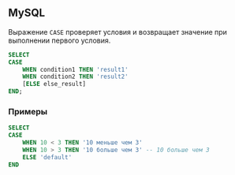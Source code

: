 ## MySQL

Выражение `CASE` проверяет условия и возвращает значение при выполнении первого условия.

```sql
SELECT 
CASE
    WHEN condition1 THEN 'result1'
    WHEN condition2 THEN 'result2'
    [ELSE else_result]
END;
```

### Примеры

```sql
SELECT
CASE
    WHEN 10 < 3 THEN '10 меньше чем 3'
    WHEN 10 > 3 THEN '10 больше чем 3' -- 10 больше чем 3
    ELSE 'default'
END
```


